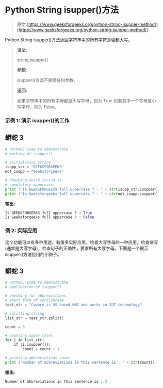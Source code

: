 # Python String isupper()方法

> 原文:[https://www.geeksforgeeks.org/python-string-isupper-method/](https://www.geeksforgeeks.org/python-string-isupper-method/)

Python String isupper()方法返回字符串中的所有字符是否都大写。

> **语法:**
> 
> string.isupper()
> 
> **参数:**
> 
> isupper()方法不接受任何参数。
> 
> **返回:**
> 
> 如果字符串中的所有字母都是大写字母，则为 True 如果其中一个字母是小写字母，则为 False。

### **示例 1:** 演示 isupper()的工作

## 蟒蛇 3

```py
# Python3 code to demonstrate
# working of isupper()

# initializing string
isupp_str = "GEEKSFORGEEKS"
not_isupp = "Geeksforgeeks"

# Checking which string is
# completely uppercase
print ("Is GEEKSFORGEEKS full uppercase ? : " + str(isupp_str.isupper()))
print ("Is Geeksforgeeks full uppercase ? : " + str(not_isupp.isupper()))
```

**输出:**

```py
Is GEEKSFORGEEKS full uppercase ? : True
Is Geeksforgeeks full uppercase ? : False
```

### 例 2: **实际应用**

这个功能可以有多种用途，有很多实际应用。检查大写字母的一种应用，检查缩写(通常是大写字母)，检查句子的正确性，要求所有大写字母。下面是一个展示 isupper()方法应用的小例子。

## 蟒蛇 3

```py
# Python3 code to demonstrate
# application of isupper()

# checking for abbreviations.
# short form of work/phrase
test_str = "Cyware is US based MNC and works in IOT technology"

# splitting string
list_str = test_str.split()

count = 0

# counting upper cases
for i in list_str:
    if (i.isupper()):
        count = count + 1

# printing abbreviations count
print ("Number of abbreviations in this sentence is : " + str(count))
```

**输出:**

```py
Number of abbreviations in this sentence is : 3
```